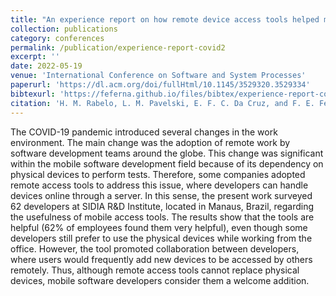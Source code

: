 ```yaml
---
title: "An experience report on how remote device access tools helped mobile developers during the COVID-19 pandemic"
collection: publications
category: conferences
permalink: /publication/experience-report-covid2
excerpt: ''
date: 2022-05-19
venue: 'International Conference on Software and System Processes'
paperurl: 'https://dl.acm.org/doi/fullHtml/10.1145/3529320.3529334'
bibtexurl: 'https://feferna.github.io/files/bibtex/experience-report-covid2.bib'
citation: 'H. M. Rabelo, L. M. Pavelski, E. F. C. Da Cruz, and F. E. Fernandes Jr, “An experience report on how remote device access tools helped mobile developers during the COVID-19 pandemic,” in Proceedings of the International Conference on Software and System Processes and International Conference on Global Software Engineering, Pittsburgh PA USA: ACM, May 2022, pp. 115–119. doi: 10.1145/3529320.3529334.'
---
```


The COVID-19 pandemic introduced several changes in the work environment. The main change was the adoption of remote work by software development teams around the globe. This change was significant within the mobile software development field because of its dependency on physical devices to perform tests. Therefore, some companies adopted remote access tools to address this issue, where developers can handle devices online through a server. In this sense, the present work surveyed 62 developers at SIDIA R&D Institute, located in Manaus, Brazil, regarding the usefulness of mobile access tools. The results show that the tools are helpful (62% of employees found them very helpful), even though some developers still prefer to use the physical devices while working from the office. However, the tool promoted collaboration between developers, where users would frequently add new devices to be accessed by others remotely. Thus, although remote access tools cannot replace physical devices, mobile software developers consider them a welcome addition.
